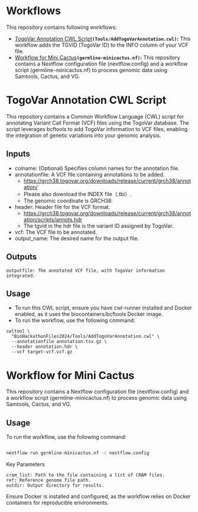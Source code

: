 # Workflows
This repository contains following workflows:
- [TogoVar Annotation CWL Script](#togovar-annotation-cwl-script)**`(Tools/AddTogoVarAnnotation.cwl)`:** This workflow adds the TGVID (TogoVar ID) to the INFO column of your VCF file.
- [Workflow for Mini Cactus](#workflow-for-mini-cactus)**`(germline-minicactus.nf)`:** This repository contains a Nextflow configuration file (nextflow.config) and a workflow script (germline-minicactus.nf) to process genomic data using Samtools, Cactus, and VG.

# TogoVar Annotation CWL Script
This repository contains a Common Workflow Language (CWL) script for annotating Variant Call Format (VCF) files using the TogoVar database. The script leverages bcftools to add TogoVar information to VCF files, enabling the integration of genetic variations into your genomic analysis.

## Inputs
- colname: (Optional) Specifies column names for the annotation file.
- annotationfile: A VCF file containing annotations to be added.
  - https://grch38.togovar.org/downloads/release/current/grch38/annotation/
  - Please also download the INDEX file（.tbi）.
  - The genomic coordinate is GRCH38.
- header: Header file for the VCF format.
  - https://grch38.togovar.org/downloads/release/current/grch38/annotation/scripts/annots.hdr
  - The tgvid in the hdr file is the variant ID assigned by TogoVar.
- vcf: The VCF file to be annotated.
- output_name: The desired name for the output file.

## Outputs

    outputfile: The annotated VCF file, with TogoVar information integrated.
## Usage
- To run this CWL script, ensure you have cwl-runner installed and Docker enabled, as it uses the biocontainers/bcftools Docker image.
- To run the workflow, use the following command:
```console
cwltool \
  "BioHackathonFiles2024/Tools/AddTogoVarAnnotation.cwl" \
  --annotationfile annotation.tsv.gz \
  --header annotation.hdr \
  --vcf target-vcf.vcf.gz
```

    
# Workflow for Mini Cactus

This repository contains a Nextflow configuration file (nextflow.config) and a workflow script (germline-minicactus.nf) to process genomic data using Samtools, Cactus, and VG.

## Usage

To run the workflow, use the following command:

```bash

nextflow run germline-minicactus.nf -c nextflow.config

```

Key Parameters

    cram_list: Path to the file containing a list of CRAM files.
    ref: Reference genome file path.
    outdir: Output directory for results.

Ensure Docker is installed and configured, as the workflow relies on Docker containers for reproducible environments.
